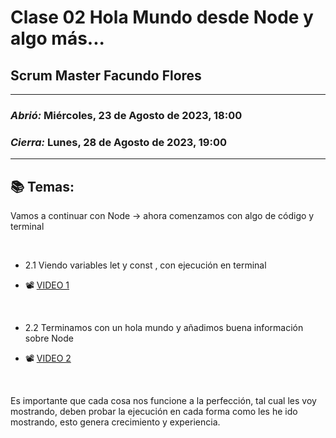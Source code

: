 # Clase 02 Hola Mundo desde Node y algo más...

## Scrum Master Facundo Flores

---

### *Abrió:* Miércoles, 23 de Agosto de 2023, 18:00
### *Cierra:* Lunes, 28 de Agosto de 2023, 19:00

---

## 📚 Temas:

Vamos a continuar con Node -> ahora comenzamos con algo de código y terminal

<br>

- 2.1 Viendo variables let y const , con ejecución en terminal

- 📽 [VIDEO 1](https://drive.google.com/file/d/1zFKYRpC8vmWCxDF6EX38C9hhpJ2cPUYV/view)

<br>

- 2.2 Terminamos con un hola mundo y añadimos buena información sobre Node

- 📽 [VIDEO 2](https://drive.google.com/file/d/1Wk_Szw1RwI6HBtCVtBSoyvAsFYIEf5ul/view)

<br>

Es importante que cada cosa nos funcione a la perfección, tal cual les voy mostrando, deben probar la ejecución en cada forma como les he ido mostrando, esto genera crecimiento y experiencia.

<br>
